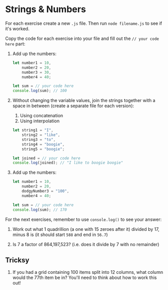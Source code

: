 # Strings & Numbers

For each exercise create a new `.js` file. Then run `node filename.js` to see if it's worked.

Copy the code for each exercise into your file and fill out the `// your code here` part:

1) Add up the numbers:

    ```javascript
    let number1 = 10,
        number2 = 20,
        number3 = 30,
        number4 = 40;

    let sum = // your code here
    console.log(sum); // 100
    ```

1) Without changing the variable values, join the strings together with a space in between (create a separate file for each version):

    1. Using concatenation
    2. Using interpolation

    ```javascript
    let string1 = "I",
        string2 = "like",
        string3 = "to",
        string4 = "boogie",
        string5 = "boogie";

    let joined = // your code here
    console.log(joined); // "I like to boogie boogie"
    ```

1) Add up the numbers:

    ```javascript
    let number1 = 10,
        number2 = 20,
        dodgyNumber3 = "100",
        number4 = 40;

    let sum = // your code here
    console.log(sum); // 170
    ```

For the next exercises, remember to use `console.log()` to see your answer:

1) Work out what 1 quadrillion (a one with 15 zeroes after it) divided by 17, minus 8 is (it should start `588` and end in `56.7`)

1) Is 7 a factor of 864,197,523? (i.e. does it divide by 7 with no remainder)

## Tricksy

1) If you had a grid containing 100 items split into 12 columns, what column would the 77th item be in? You'll need to think about how to work this out!
